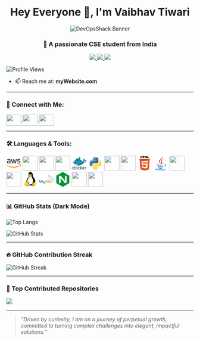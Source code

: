 <h1 align="center">Hey Everyone 👋, I'm Vaibhav Tiwari</h1>

<div align="center">
  <img src="https://github.com/jaiswaladi246/jaiswaladi246/blob/main/Banner.png" alt="DevOpsShack Banner">
</div>

<h3 align="center">🚀 A passionate CSE student from India</h3>

<p align="center">
  <a href="https://github.com/how-vaibhav">
    <img src="https://img.shields.io/github/followers/how-vaibhav?label=Follow&style=social" />
  </a>
  <a href="https://www.youtube.com/@how-vaibhav">
     <img src="https://img.shields.io/youtube/channel/subscribers/UC1XLb_DoX2eNWGKjkh2epwA?style=social" />
  </a>
  <a href="https://www.linkedin.com/in/how-vaibhav/">
    <img src="https://img.shields.io/badge/LinkedIn-Vaibhav%20Tiwari-blue?logo=linkedin&style=flat-square" />
  </a>
</p>

<p align="left">
  <img src="https://komarev.com/ghpvc/?username=how-vaibhav&label=Profile%20views&color=0e75b6&style=flat" alt="Profile Views" />
</p>

- 📫 Reach me at: **myWebsite.com**

---

### 🔗 Connect with Me:

<p align="left">
  <a href="https://www.linkedin.com/in/how-vaibhav/" target="blank">
    <img align="center" src="https://raw.githubusercontent.com/rahuldkjain/github-profile-readme-generator/master/src/images/icons/Social/linked-in-alt.svg" height="30" width="40" />
  </a>
  <a href="https://instagram.com/how_vaibhav" target="blank">
    <img align="center" src="https://raw.githubusercontent.com/rahuldkjain/github-profile-readme-generator/master/src/images/icons/Social/instagram.svg" height="30" width="40" />
  </a>
  <a href="https://www.youtube.com/@how-vaibhav" target="blank">
    <img align="center" src="https://raw.githubusercontent.com/rahuldkjain/github-profile-readme-generator/master/src/images/icons/Social/youtube.svg" height="30" width="40" />
  </a>
</p>

---

### 🛠️ Languages & Tools:

<p align="left">
  <img src="https://raw.githubusercontent.com/devicons/devicon/master/icons/amazonwebservices/amazonwebservices-original-wordmark.svg" width="40" height="40"/>
  <img src="https://www.vectorlogo.zone/logos/microsoft_azure/microsoft_azure-icon.svg" width="40" height="40"/>
  <img src="https://www.vectorlogo.zone/logos/gnu_bash/gnu_bash-icon.svg" width="40" height="40"/>
  <img src="https://www.vectorlogo.zone/logos/circleci/circleci-icon.svg" width="40" height="40"/>
  <img src="https://raw.githubusercontent.com/devicons/devicon/master/icons/docker/docker-original-wordmark.svg" width="40" height="40"/>
  <img src="https://raw.githubusercontent.com/devicons/devicon/master/icons/python/python-original.svg" width="40" height="40"/>
  <img src="https://www.vectorlogo.zone/logos/git-scm/git-scm-icon.svg" width="40" height="40"/>
  <img src="https://www.vectorlogo.zone/logos/grafana/grafana-icon.svg" width="40" height="40"/>
  <img src="https://raw.githubusercontent.com/devicons/devicon/master/icons/html5/html5-original-wordmark.svg" width="40" height="40"/>
  <img src="https://raw.githubusercontent.com/devicons/devicon/master/icons/java/java-original.svg" width="40" height="40"/>
  <img src="https://www.vectorlogo.zone/logos/jenkins/jenkins-icon.svg" width="40" height="40"/>
  <img src="https://www.vectorlogo.zone/logos/kubernetes/kubernetes-icon.svg" width="40" height="40"/>
  <img src="https://raw.githubusercontent.com/devicons/devicon/master/icons/linux/linux-original.svg" width="40" height="40"/>
  <img src="https://raw.githubusercontent.com/devicons/devicon/master/icons/mysql/mysql-original-wordmark.svg" width="40" height="40"/>
  <img src="https://raw.githubusercontent.com/devicons/devicon/master/icons/nginx/nginx-original.svg" width="40" height="40"/>
  <img src="https://raw.githubusercontent.com/detain/svg-logos/780f25886640cef088af994181646db2f6b1a3f8/svg/selenium-logo.svg" width="40" height="40"/>
  <img src="https://www.vectorlogo.zone/logos/springio/springio-icon.svg" width="40" height="40"/>
</p>

---

### 📊 GitHub Stats (Dark Mode)

<p align="left">
  <img align="center" src="https://github-readme-stats.vercel.app/api/top-langs?username=how-vaibhav&show_icons=true&locale=en&layout=compact&theme=github_dark&hide_border=true" alt="Top Langs" />
</p>

<p align="left">
  <img src="https://github-readme-stats.vercel.app/api?username=how-vaibhav&show_icons=true&locale=en&theme=github_dark&hide_border=true" alt="GitHub Stats" />
</p>

---

### 🔥 GitHub Contribution Streak

![GitHub Streak](https://streak-stats.demolab.com?user=how-vaibhav&theme=github-dark-blue&hide_border=true)

---

### 🚀 Top Contributed Repositories

![](https://github-contributor-stats.vercel.app/api?username=how-vaibhav&limit=5&theme=github_dark&combine_all_yearly_contributions=true)

---


> *"Driven by curiosity, I am on a journey of perpetual growth, committed to turning complex challenges into elegant, impactful solutions."*
